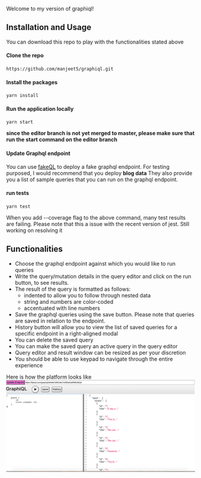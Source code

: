 Welcome to my version of graphiql!

## Installation and Usage
You can download this repo to play with the functionalities stated above

#### Clone the repo
```
https://github.com/manjeet5/graphiql.git
```

#### Install the packages
```
yarn install
```

#### Run the application locally
```
yarn start
```
**since the editor branch is not yet merged to master, please make sure that  run the start command on the editor branch**

#### Update Graphql endpoint
You can use [fakeQL](https://fakeql.com/) to deploy a fake graphql endpoint. For testing purposed, I would recommend that you deploy **blog data** They also provide you a list of sample queries that you can run on the graphql endpoint.


#### run tests
```
yarn test
```
When you add --coverage flag to the above command, many test results are failing. Please note that this a issue with the recent version of jest. Still working on resolving it

## Functionalities
- Choose the graphql endpoint against which you would like to run queries
- Write the query/mutation details in the query editor and click on the run button, to see results.
- The result of the query is formatted as follows:
    - indented to allow you to follow through nested data
    - string and numbers are color-coded
    - accentuated with line numbers
- Save the graphql queries using the save button. Please note that queries are saved in relation to the endpoint.
- History button will allow you to view the list of saved queries for a specific endpoint in a right-aligned modal
- You can delete the saved query
- You can make the saved query an active query in the query editor
- Query editor and result window can be resized as per your discretion
- You should be able to use keypad to navigate through the entire experience

Here is how the platform looks like
![graphiql platform](https://github.com/manjeet5/graphiql/blob/editor/public/graphiql.png)